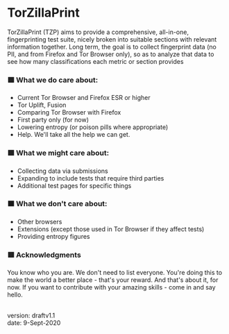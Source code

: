 # TorZillaPrint

TorZillaPrint (TZP) aims to provide a comprehensive, all-in-one, fingerprinting test suite, nicely broken into suitable sections with relevant information together. Long term, the goal is to collect fingerprint data (no PII, and from Firefox and Tor Browser only), so as to analyze that data to see how many classifications each metric or section provides

### 🟪  What we do care about:
- Current Tor Browser and Firefox ESR or higher
- Tor Uplift, Fusion
- Comparing Tor Browser with Firefox
- First party only (for now)
- Lowering entropy (or poison pills where appropriate)
- Help. We'll take all the help we can get.

### 🟩  What we might care about:
- Collecting data via submissions
- Expanding to include tests that require third parties
- Additional test pages for specific things

### 🟧  What we don't care about:
- Other browsers
- Extensions (except those used in Tor Browser if they affect tests)
- Providing entropy figures

### 🟥  Acknowledgments

You know who you are. We don't need to list everyone. You're doing this to make the world a better place - that's your reward. And that's about it, for now. If you want to contribute with your amazing skills - come in and say hello.

<br>
version: draftv1.1<br>date: 9-Sept-2020

